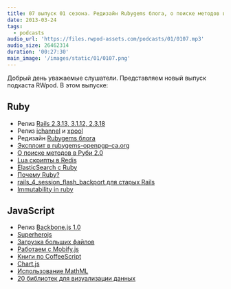 ```yaml
---
title: 07 выпуск 01 сезона. Редизайн Rubygems блога, о поиске методов в Руби 2.0, Backbone.js 1.0, использование MathML и прочее
date: 2013-03-24
tags:
  - podcasts
audio_url: 'https://files.rwpod-assets.com/podcasts/01/0107.mp3'
audio_size: 26462314
duration: '00:27:30'
main_image: '/images/static/01/0107.png'
---
```


Добрый день уважаемые слушатели. Представляем новый выпуск подкаста RWpod. В этом выпуске:

## Ruby

- Релиз [Rails 2.3.13, 3.1.12, 2.3.18](http://weblog.rubyonrails.org/2013/3/18/SEC-ANN-Rails-3-2-13-3-1-12-and-2-3-18-have-been-released/)
- Релиз [ichannel](https://github.com/robgleeson/ichannel) и [xpool](https://github.com/robgleeson/xpool)
- Редизайн [Rubygems блога](http://blog.rubygems.org/2013/03/18/new-blog-design.html)
- [Эксплоит в rubygems-openpgp-ca.org](https://www.rubygems-openpgp-ca.org/blog/ca-exploited-by-uber-hacker-havenwood.html)
- [О поиске методов в Руби 2.0](http://tech.pro/tutorial/1149/understanding-method-lookup-in-ruby-20)
- [Lua скрипты в Redis](http://www.redisgreen.net/blog/2013/03/18/intro-to-lua-for-redis-programmers/)
- [ElasticSearch c Ruby](http://blog.codegram.com/2013/3/elasticsearch-with-ruby)
- [Почему Ruby?](http://www.codinghorror.com/blog/2013/03/why-ruby.html)
- [rails_4_session_flash_backport для старых Rails](https://github.com/envato/rails_4_session_flash_backport)
- [Immutability in ruby](https://deveo.com/blog/2013/03/22/immutability-in-ruby-part-1/)

## JavaScript

- Релиз [Backbone.js 1.0](http://ashkenas.com/backbonejs-1.0/)
- [Superherojs](http://superherojs.com/)
- [Загрузка больших файлов](http://p27.us/2013/03/bigupload-uploading-really-big-files-in-the-browser/)
- [Работаем с Mobify.js](https://hacks.mozilla.org/2013/03/capturing-improving-performance-of-the-adaptive-web/)
- [Книги по CoffeeScript](http://www.linuxlinks.com/article/20130316171140354/BestFreeCoffeeScriptBooks.html)
- [Chart.js](http://www.chartjs.org/)
- [Использование MathML](http://lea.verou.me/2013/03/use-mathml-today-with-css-fallback/)
- [20 библиотек для визуализации данных](http://www.creativebloq.com/design-tools/data-visualisation-712402)

